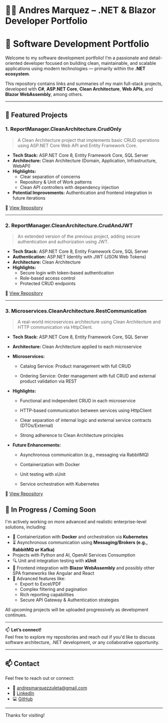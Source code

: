 # 🧑‍💻 Andres Marquez – .NET & Blazor Developer Portfolio

# 🧠 Software Development Portfolio

Welcome to my software development portfolio! I’m a passionate and detail-oriented developer focused on building clean, maintainable, and scalable applications using modern technologies — primarily within the **.NET ecosystem**.

This repository contains links and summaries of my main full-stack projects, developed with **C#**, **ASP.NET Core**, **Clean Architecture**, **Web APIs**, and **Blazor WebAssembly**, among others.

---

## 📁 Featured Projects

### 1. ReportManager.CleanArchitecture.CrudOnly

> A Clean Architecture project that implements basic CRUD operations using ASP.NET Core Web API and Entity Framework Core.

- **Tech Stack:** ASP.NET Core 8, Entity Framework Core, SQL Server  
- **Architecture:** Clean Architecture (Domain, Application, Infrastructure, WebAPI)  
- **Highlights:**  
  - Clear separation of concerns  
  - Repository & Unit of Work patterns  
  - Clean API controllers with dependency injection  
- **Potential Improvements:** Authentication and frontend integration in future iterations

🔗 [View Repository](https://github.com/andresmarz/ReportManager.CleanArchitecture.CrudOnly)

---

### 2. ReportManager.CleanArchitecture.CrudAndJWT

> An extended version of the previous project, adding secure authentication and authorization using JWT.

- **Tech Stack:** ASP.NET Core 8, Entity Framework Core, SQL Server  
- **Authentication:** ASP.NET Identity with JWT (JSON Web Tokens)  
- **Architecture:** Clean Architecture  
- **Highlights:**  
  - Secure login with token-based authentication  
  - Role-based access control  
  - Protected CRUD endpoints  

🔗 [View Repository](https://github.com/andresmarz/ReportManager.CleanArchitecture.CrudAndJWT)

---

### 3. Microservices.CleanArchitecture.RestCommunication
> A real-world microservices architecture using Clean Architecture and HTTP communication via HttpClient.

- **Tech Stack:** ASP.NET Core 8, Entity Framework Core, SQL Server

- **Architecture:** Clean Architecture applied to each microservice

- **Microservices:**

  - Catalog Service: Product management with full CRUD

  - Ordering Service: Order management with full CRUD and external product validation via REST

- **Highlights:**

  - Functional and independent CRUD in each microservice

  - HTTP-based communication between services using HttpClient

  - Clear separation of internal logic and external service contracts (DTOs/External)

  - Strong adherence to Clean Architecture principles

- **Future Enhancements:**

  - Asynchronous communication (e.g., messaging via RabbitMQ)

  - Containerization with Docker

  - Unit testing with xUnit

  - Service orchestration with Kubernetes

🔗 [View Repository](https://github.com/andresmarz/MicroservicesApp)



## 🔧 In Progress / Coming Soon

I'm actively working on more advanced and realistic enterprise-level solutions, including:

- 🐳 Containerization with **Docker** and orchestration via **Kubernetes**
- ⏳ Asynchronous communication using **Messaging/Brokers (e.g., RabbitMQ or Kafka)**
- Projects with Python and AI, OpenAI Services Consumption
- 🔍 Unit and integration testing with **xUnit**
- 🎨 Frontend integration with **Blazor WebAssembly** and possibly other SPA frameworks like Angular and React
- 📄 Advanced features like:
  - Export to Excel/PDF
  - Complex filtering and pagination
  - Rich reporting capabilities
  - Secure API Gateway & Authentication strategies

All upcoming projects will be uploaded progressively as development continues.

---

📫 **Let’s connect!**  
Feel free to explore my repositories and reach out if you'd like to discuss software architecture, .NET development, or any collaborative opportunity.

---

## 📫 Contact

Feel free to reach out or connect:

- 📧 andresmarquezzuleta@gmail.com  
- 💼 [LinkedIn](https://www.linkedin.com/in/gustavomarquezzuleta/)  
- 💻 [GitHub](https://github.com/andresmarz)

---

Thanks for visiting!
